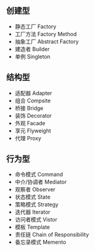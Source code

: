 ## 创建型
- 静态工厂 Factory
- 工厂方法 Factory Method
- 抽象工厂 Abstract Factory
- 建造者 Builder
- 单例 Singleton
## 结构型
- 适配器 Adapter
- 组合 Compsite
- 桥接 Bridge
- 装饰 Decorator
- 外观 Facade
- 享元 Flyweight
- 代理 Proxy
## 行为型
- 命令模式 Command
- 中介/协调者 Mediator
- 观察者 Observer
- 状态模式 State
- 策略模式 Strategy
- 迭代器 Iterator
- 访问者模式 Vistor
- 模板 Template
- 责任链 Chain of Responsibility
- 备忘录模式 Memento
